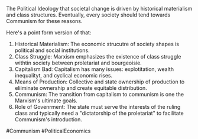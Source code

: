 The Political Ideology that societal change is driven by historical materialism and class structures. Eventually, every society should tend towards Communism for these reasons.

Here's a point form version of that:

1. Historical Materialism: The economic strucutre of society shapes is political and social institutions.
2. Class Struggle: Marxism emphasizes the existence of class struggle withtin society between proletariat  and bourgeoisie.
3. Capitalism Bad: Capitalism has many issues: explotitation, wealth inequalityt, and cyclical economic rises.
4. Means of Production: Collective and state ownership of production to eliiminate ownership and create equitable distribution.
5. Communism: The transition from capitalism to communism is one the Marxism's ultimate goals.
6. Role of Govenrment: The state must serve the interests of the ruling class and typically need a "dictatorship of the proletariat" to facilitate Communism's introduction.

#Communism 
#PoliticalEconomics 